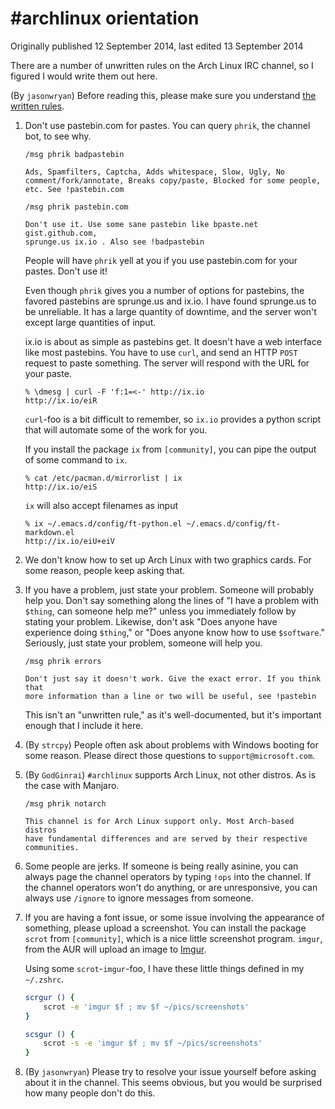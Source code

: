 # #archlinux orientation

Originally published 12 September 2014, last edited 13 September 2014

There are a number of unwritten rules on the Arch Linux IRC channel, so I
figured I would write them out here.

(By `jasonwryan`) Before reading this, please make sure you understand
[the written rules](https://wiki.archlinux.org/index.php/Irc).

1.  Don't use pastebin.com for pastes. You can query `phrik`, the channel bot,
    to see why. 

        /msg phrik badpastebin

        Ads, Spamfilters, Captcha, Adds whitespace, Slow, Ugly, No
        comment/fork/annotate, Breaks copy/paste, Blocked for some people,
        etc. See !pastebin.com

        /msg phrik pastebin.com

        Don't use it. Use some sane pastebin like bpaste.net gist.github.com,
        sprunge.us ix.io . Also see !badpastebin

    People will have `phrik` yell at you if you use pastebin.com for your
    pastes. Don't use it!

    Even though `phrik` gives you a number of options for pastebins, the favored
    pastebins are sprunge.us and ix.io. I have found sprunge.us to be
    unreliable. It has a large quantity of downtime, and the server won't except
    large quantities of input.

    ix.io is about as simple as pastebins get. It doesn't have a web interface
    like most pastebins. You have to use `curl`, and send an HTTP `POST` request
    to paste something. The server will respond with the URL for your paste.
    <!-- Thanks, Lehvyn -->

        % \dmesg | curl -F 'f:1=<-' http://ix.io
        http://ix.io/eiR

    `curl`-foo is a bit difficult to remember, so `ix.io` provides a python
    script that will automate some of the work for you.

    If you install the package `ix` from `[community]`, you can pipe the output
    of some command to `ix`.

        % cat /etc/pacman.d/mirrorlist | ix
        http://ix.io/eiS

    `ix` will also accept filenames as input
    
        % ix ~/.emacs.d/config/ft-python.el ~/.emacs.d/config/ft-markdown.el 
        http://ix.io/eiU+eiV

2.  We don't know how to set up Arch Linux with two graphics cards. For some
    reason, people keep asking that.
3.  If you have a problem, just state your problem. Someone will probably help
    you. Don't say something along the lines of "I have a problem with `$thing`,
    can someone help me?" unless you immediately follow by stating your
    problem. Likewise, don't ask "Does anyone have experience doing `$thing`,"
    or "Does anyone know how to use `$software`." Seriously, just state your
    problem, someone will help you.

        /msg phrik errors

        Don't just say it doesn't work. Give the exact error. If you think that
        more information than a line or two will be useful, see !pastebin

    This isn't an "unwritten rule," as it's well-documented, but it's important
    enough that I include it here.
4.  (By `strcpy`) People often ask about problems with Windows booting for some
    reason. Please direct those questions to `support@microsoft.com`.
5.  (By `GodGinrai`) `#archlinux` supports Arch Linux, not other distros. As is
    the case with Manjaro.

        /msg phrik notarch

        This channel is for Arch Linux support only. Most Arch-based distros
        have fundamental differences and are served by their respective
        communities.

6.  Some people are jerks. If someone is being really asinine, you can always
    page the channel operators by typing `!ops` into the channel. If the channel
    operators won't do anything, or are unresponsive, you can always use
    `/ignore` to ignore messages from someone.

7.  If you are having a font issue, or some issue involving the appearance of
    something, please upload a screenshot. You can install the package `scrot`
    from `[community]`, which is a nice little screenshot program. `imgur`, from
    the AUR will upload an image to [Imgur](https://imgur.com/).

    Using some `scrot`-`imgur`-foo, I have these little things defined in my
    `~/.zshrc`.

    ```sh
    scrgur () {
        scrot -e 'imgur $f ; mv $f ~/pics/screenshots'
    }

    scsgur () {
        scrot -s -e 'imgur $f ; mv $f ~/pics/screenshots'
    }
    ```
8.  (By `jasonwryan`) Please try to resolve your issue yourself before asking
    about it in the channel. This seems obvious, but you would be surprised how
    many people don't do this.
